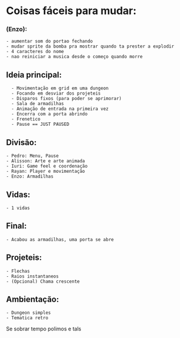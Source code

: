 # Coisas fáceis para mudar:
### (Enzo):
	- aumentar som do portao fechando
	- mudar sprite da bomba pra mostrar quando ta prester a explodir
	- 4 caracteres do nome
	- nao reiniciar a musica desde o começo quando morre

## Ideia principal:
      - Movimentação em grid em uma dungeon
      - Focando em desviar dos projeteis
      - Disparos fixos (para poder se aprimorar)
      - Sala de armadilhas
      - Animação de entrada na primeira vez
      - Encerra com a porta abrindo
      - Frenetico
      - Pause == JUST PAUSED

## Divisão:

	- Pedro: Menu, Pause
	- Alisson: Arte e arte animada
	- Iuri: Game feel e coordenação
	- Rayan: Player e movimentação
	- Enzo: Armadilhas

## Vidas:
	- 1 vidas

## Final:
	- Acabou as armadilhas, uma porta se abre

## Projeteis:
	- Flechas
	- Raios instantaneos
	- (Opcional) Chama crescente

## Ambientação:
	- Dungeon simples
	- Tematica retro

Se sobrar tempo polimos e tals
